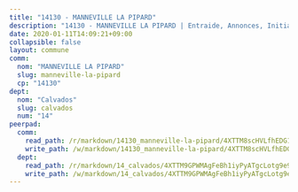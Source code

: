 ```yaml
---
title: "14130 - MANNEVILLE LA PIPARD"
description: "14130 - MANNEVILLE LA PIPARD | Entraide, Annonces, Initiatives"
date: 2020-01-11T14:09:21+09:00
collapsible: false
layout: commune
comm:
  nom: "MANNEVILLE LA PIPARD"
  slug: manneville-la-pipard
  cp: "14130"
dept:
  nom: "Calvados"
  slug: calvados
  num: "14"
peerpad:
  comm:
    read_path: /r/markdown/14130_manneville-la-pipard/4XTTM8scHVLfhEDG1Z6aXM2vpDKwLbYZqvSj8RRFJ4bm7Jv7e
    write_path: /w/markdown/14130_manneville-la-pipard/4XTTM8scHVLfhEDG1Z6aXM2vpDKwLbYZqvSj8RRFJ4bm7Jv7e-K3TgTudp1gheKsczjKtUuf8nCAqsiCDmpsemEK52WiPfmPgJkhho8SuywCKNwXE8nADX3gHvaSBwGi7gtxZBLC1ujEQocpxZaHLrm5m1EDtMf9g4L3JDVSGz9gtXT6iYxv94P2E8
  dept:
    read_path: /r/markdown/14_calvados/4XTTM9GPWMAgFeBh1iyPyATgcLotg9e9APJpQBEyY3RZiUwJ6
    write_path: /w/markdown/14_calvados/4XTTM9GPWMAgFeBh1iyPyATgcLotg9e9APJpQBEyY3RZiUwJ6-K3TgUXWJAT2cYJ9ZstQphkkm2za8um5GwwXsivqaDFTgbhMDcHaRXnT3h69szAqCyvWcFfDim5fkwc6CXdUtyvPpirbD1TPAb6xCxpPN6dR3zzDRe29YehQYbhZdjvZYkgztJYvi
---
```



